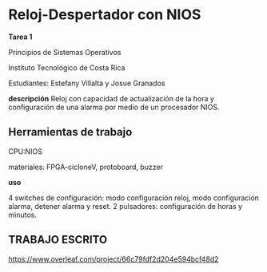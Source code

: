 # Reloj-Despertador con NIOS
**Tarea 1**

Principios de Sistemas Operativos

Instituto Tecnológico de Costa Rica

Estudiantes: Estefany Villalta y Josue Granados

**descripción**
Reloj con capacidad de actualización de la hora y configuración de una alarma por medio de un procesador NIOS.

## Herramientas de trabajo

CPU:NIOS

materiales: FPGA-cicloneV, protoboard, buzzer

**uso**

4 switches de configuración: modo configuración reloj, modo configuración alarma, detener alarma y reset.
2 pulsadores: configuración de horas y minutos.

## TRABAJO ESCRITO
https://www.overleaf.com/project/66c79fdf2d204e594bcf48d2



